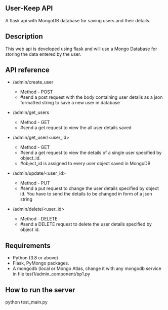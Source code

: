 **User-Keep API**
-----------------------
A flask api with MongoDB database for saving users and their details.

**Description**
---------------
This web api is developed using flask and will use a Mongo Database for storing the data entered by the user.

**API reference**
------------------
- /admin/create_user
  - Method - POST
  - #send a post request with the body containing user details as a json formatted string to save a new user in database

- /admin/get_users
  - Method - GET
  - #send a get request to view the all user details saved

- /admin/get_user/<user_id>
  - Method - GET
  - #send a get request to view the details of a single user specified by object_id.
  - #object_id is assigned to every user object saved in MongoDB
 
- /admin/update/<user_id>
  - Method - PUT
  - #send a put request to change the user details specified by object id. You have to send the details to be changed in form of a json string

- /admin/delete/<user_id>
  - Method - DELETE
  - #send a DELETE request to delete the user details specified by object id.

**Requirements**
----------------
- Python (3.8 or above)
- Flask, PyMongo packages.
- A mongodb (local or Mongo Atlas, change it with any mongodb service in file test1/admin_component/bp1.py

**How to run the server**
--------------------------

  python test_main.py
